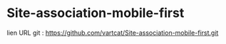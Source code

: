 # Site-association-mobile-first

lien URL git : https://github.com/vartcat/Site-association-mobile-first.git
